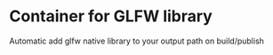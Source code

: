 # Container for GLFW library

Automatic add glfw native library to your output path on build/publish